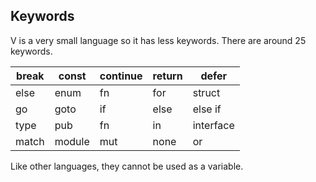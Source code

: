## Keywords

V is a very small language so it has less keywords. There are around 25 keywords.

| break | const  | continue | return  | defer     |
|-------|--------|----------|---------|-----------|
| else  | enum   | fn       | for     | struct    |
| go    | goto   | if       | else    | else if   |
| type  | pub    | fn       | in      | interface |
| match | module | mut      | none    | or        |

Like other languages, they cannot be used as a variable.
